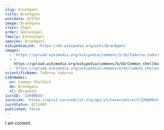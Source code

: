 ```yaml
---
slug: brandgans
title: Brandgans
wikidata: Q25761
image: Brandgans
class: Vögel
order: Gänsevögel
family: Entenvögel
species: Brandgans
wikipediaLink: 'https://de.wikipedia.org/wiki/Brandgans'
images:
  - 'https://upload.wikimedia.org/wikipedia/commons/3/3b/Tadorna_tadorna_no.JPG'
  - >-
    https://upload.wikimedia.org/wikipedia/commons/b/bd/Common_shellduck_(Tadorna_tadorna)_female.jpg
  - 'https://upload.wikimedia.org/wikipedia/commons/4/4d/Common_shelduck_arp.jpg'
scientificName: Tadorna tadorna
i18nNames:
  en: Common Shelduck
  de: Brandgans
  nl: Bergeend
iucnID: '22680024'
iucnLink: 'https://apiv3.iucnredlist.org/api/v3/taxonredirect/22680024'
iucnStatus: Q211005
published: false
---
```


I am content.
